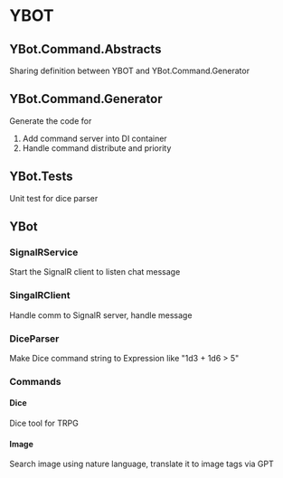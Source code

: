 # YBOT

## YBot.Command.Abstracts
Sharing definition between YBOT and YBot.Command.Generator

## YBot.Command.Generator
Generate the code for
1. Add command server into DI container
2. Handle command distribute and priority

## YBot.Tests
Unit test for dice parser

## YBot

### SignalRService
Start the SignalR client to listen chat message

### SingalRClient
Handle comm to SignalR server, handle message

### DiceParser
Make Dice command string to Expression like "1d3 + 1d6 > 5"

### Commands
#### Dice
Dice tool for TRPG

#### Image
Search image using nature language, translate it to image tags via GPT
